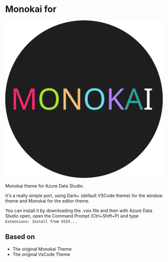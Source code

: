 # Monokai for

![image](images/monokai_azure.svg)

Monokai theme for Azure Data Studio.

It's a really simple port, using Dark+ (default VSCode theme) for the window theme and Monokai for the editor theme.

You can install it by downloading the .vsix file and then with Azure Data Studio open, open the Command Prompt (Ctrl+Shift+P) and type `Extensions: Install from VSIX...`

## Based on

- The original Monokai Theme
- The original VsCode Theme
